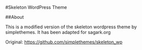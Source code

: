#Skeleton WordPress Theme

##About

This is a modified version of the skeleton wordpress theme by simplethemes. It
has been adapted for sagark.org

Original: https://github.com/simplethemes/skeleton_wp
